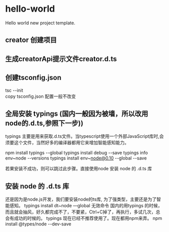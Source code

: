 # hello-world
Hello world new project template.

## creator 创建项目

## 生成creatorApi提示文件creator.d.ts

## 创建tsconfig.json
tsc --init  
copy tsconfig.json 配置一般不改变

## 全局安装 typings  (国内一般因为被墙，所以改用node的.d.ts,参照下一步))
typings 主要是用来获取.d.ts文件。当typescript使用一个外部JavaScript库时,会须要这个文件，当然好多的编译器都用它来增加智能感知能力。

npm install typings --global
typings install debug --save
typings info env~node --versions
typings install env~node@0.10 --global --save

若果安装不成功，则可以跳过此步骤。直接使用node  安装 node 的 .d.ts 库


## 安装 node 的 .d.ts 库
还是因为是node.js开发，我们要安装node的ts库, 为了强类型，主要还是为了智能感知。
typings install dt~node —global  无效命令
国内的用typings 的时候，而且就会抽风，好久都完成不了，不要紧，Ctrl+C掉了，再执行，多试几次，总会有成功的时候的。
typings 现在已经不推荐使用了。现在都用npm来弄。
npm install @types/node --dev-save